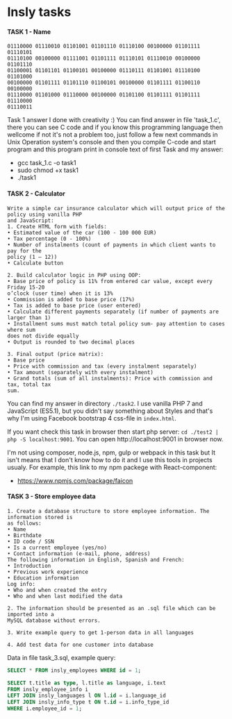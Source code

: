 # Insly tasks

#### TASK 1 - Name
```console
01110000 01110010 01101001 01101110 01110100 00100000 01101111 01110101
01110100 00100000 01111001 01101111 01110101 01110010 00100000 01101110
01100001 01101101 01100101 00100000 01110111 01101001 01110100 01101000
00100000 01101111 01101110 01100101 00100000 01101111 01100110 00100000
01110000 01101000 01110000 00100000 01101100 01101111 01101111 01110000
01110011
```

Task 1 answer I done with creativity :) You can find answer in file 'task_1.c', 
there you can see C code and if you know this programming language then wellcome
if not it's not a problem too, just follow a few next commands in Unix
Operation system's console and then you compile C-code and start program
 and this program print in console text of first Task and my answer:
 
* gcc task_1.c -o task1
* sudo chmod +x task1
* ./task1
    
#### TASK 2 - Calculator
```console
Write a simple car insurance calculator which will output price of the policy using vanilla PHP
and JavaScript:
1. Create HTML form with fields:
• Estimated value of the car (100 - 100 000 EUR)
• Tax percentage (0 - 100%)
• Number of instalments (count of payments in which client wants to pay for the
policy (1 – 12))
• Calculate button

2. Build calculator logic in PHP using OOP:
• Base price of policy is 11% from entered car value, except every Friday 15-20
o’clock (user time) when it is 13%
• Commission is added to base price (17%)
• Tax is added to base price (user entered)
• Calculate different payments separately (if number of payments are larger than 1)
• Installment sums must match total policy sum- pay attention to cases where sum
does not divide equally
• Output is rounded to two decimal places

3. Final output (price matrix):
• Base price
• Price with commission and tax (every instalment separately)
• Tax amount (separately with every instalment)
• Grand totals (sum of all instalments): Price with commission and tax, total tax
sum.
```

You can find my answer in directory `./task2`. I use vanilla PHP 7 and JavaScript (ES5.1),
but you didn't say something about Styles and that's why I'm using Facebook bootstrap 4
css-file in `index.html`.

If you want check this task in browser then start php server: 
`cd ./test2 | php -S localhost:9001`. You can open http://localhost:9001 in browser now.

I'm not using composer, node.js, npm, gulp or webpack in this task but It isn't means that 
I don't know how to do it and I use this tools in projects usualy. For example, this link to my npm packege with 
React-component:
* https://www.npmjs.com/package/faicon

#### TASK 3 - Store employee data
```console
1. Create a database structure to store employee information. The information stored is
as follows:
• Name
• Birthdate
• ID code / SSN
• Is a current employee (yes/no)
• Contact information (e-mail, phone, address)
The following information in English, Spanish and French:
• Introduction
• Previous work experience
• Education information
Log info:
• Who and when created the entry
• Who and when last modified the data

2. The information should be presented as an .sql file which can be imported into a
MySQL database without errors.

3. Write example query to get 1-person data in all languages

4. Add test data for one customer into database
```
Data in file task_3.sql, example query:
```sql
SELECT * FROM insly_employees WHERE id = 1;

SELECT t.title as type, l.title as language, i.text 
FROM insly_employee_info i 
LEFT JOIN insly_languages l ON l.id = i.language_id 
LEFT JOIN insly_info_type t ON t.id = i.info_type_id
WHERE i.employee_id = 1;
```
